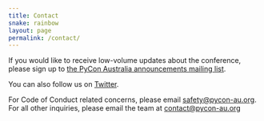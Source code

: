 ```yaml
---
title: Contact
snake: rainbow
layout: page
permalink: /contact/
---
```


If you would like to receive low-volume updates about the conference, please
sign up to [the PyCon Australia announcements mailing
list](http://lists.linux.org.au/mailman/listinfo/pycon-au-announce).

You can also follow us on [Twitter](https://twitter.com/pyconau).

For Code of Conduct related concerns, please email
[safety@pycon-au.org](mailto:safety@pycon-au.org). For all other inquiries,
please email the team at [contact@pycon-au.org](mailto:contact@pycon-au.org)
